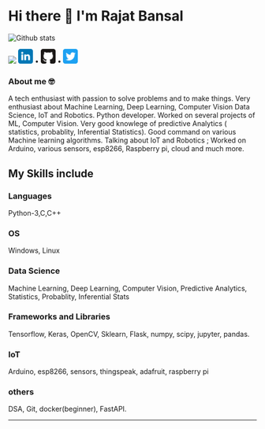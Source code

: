 # Hi there 👋 I'm Rajat Bansal

![Github stats](https://github-readme-stats.vercel.app/api?username=rajatbansal01&theme=dark&show_icons=true)

![](https://komarev.com/ghpvc/?username=rajatbansal01&label=PROFILE+VIEWS)
<a href = https://www.linkedin.com/in/rajat-bansal-89175b199><img src=https://raw.githubusercontent.com/edent/SuperTinyIcons/master/images/svg/linkedin.svg height='30' weight='30'></a> • <a href = https://github.com/rajatbansal01><img src=https://raw.githubusercontent.com/edent/SuperTinyIcons/master/images/svg/github.svg height='30' weight='30'></a> • <a href = https://twitter.com/RajatBa30355015><img src=https://raw.githubusercontent.com/edent/SuperTinyIcons/master/images/svg/twitter.svg height='30' weight='30'></a>

### About me 🤓
A tech enthusiast with passion to solve problems and to make things. Very enthusiast about Machine Learning, Deep Learning, Computer Vision Data Science, IoT and Robotics. Python developer. Worked on several projects of ML, Computer Vision. Very good knowlege of predictive Analytics ( statistics, probablity, Inferential Statistics). Good command on various Machine learning algorithms.
Talking about IoT and Robotics ; Worked on Arduino, various sensors, esp8266, Raspberry pi, cloud and much more.
## My Skills include

### Languages
Python-3,C,C++
### OS
Windows, Linux
### Data Science
Machine Learning, Deep Learning, Computer Vision, Predictive Analytics, Statistics, Probablity, Inferential Stats
### Frameworks and Libraries
Tensorflow, Keras, OpenCV, Sklearn, Flask, numpy, scipy, jupyter, pandas.
### IoT
Arduino, esp8266, sensors, thingspeak, adafruit, raspberry pi
### others
DSA, Git, docker(beginner), FastAPI.


---
